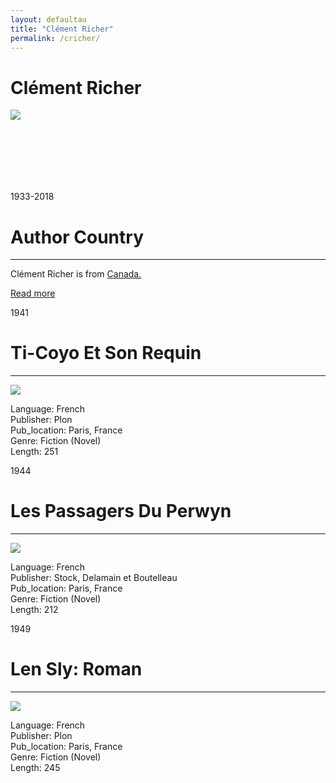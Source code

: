 ```yaml
---
layout: defaultau
title: "Clément Richer"
permalink: /cricher/
---
```

<!-- partial:index.partial.html -->
<div class="content">
     <h1>Clément Richer</h1>
    <div class="quote">
        <div><img src="https://dux7id0k7hacn.cloudfront.net/as/assets-mem-com/cmi/0/4/1/4/8064140/20181129_132449605_0_orig.jpg/-/dr-clement-richer-montreal-qc-obituary.jpg?maxheight=650" class="logo"></div>
    </div>
    <div class="timeline">
        <div style="padding-bottom:100px;"></div>
        <div class="block">
             <div class="date right"><p class="right"> 1933-2018</p></div>
            <div class="dot"></div>
            <div class="left first">
            <div class="author_country">
                <h1>Author Country</h1><hr>
          <div class="aclocation">  <p>Clément Richer is from <a href="http://localhost:4000/62">Canada.</a></p></div>
              <div class="acreadmore">  <a href="NA" target="_blank">Read more</a></div>
            </div>
            </div>
        <div class="block">
            <div class="date left"><p class="left">1941</p></div>
            <div class="dot"></div>
            <div class="right">
                <h1>Ti-Coyo Et Son Requin</h1><hr>
                <p><img src="https://ec56229aec51f1baff1d-185c3068e22352c56024573e929788ff.ssl.cf1.rackcdn.com/attachments/large/1/6/3/009841163.jpg"></p>
                <p>
                Language: French<br/>
                Publisher: Plon<br/>
                Pub_location: Paris, France<br/>
                Genre: Fiction (Novel)<br/>
                Length: 251<br/>                   </p>
            </div>
        </div>
       <div class="block">
            <div class="date left"><p class="left">1944</p></div>
            <div class="dot"></div>
            <div class="right">
                <h1>Les Passagers Du Perwyn</h1><hr>
                <p><img src="https://pictures.abebooks.com/inventory/md/md22526034552.jpg"></p>
                <p>
                Language: French<br/>
                Publisher: Stock, Delamain et Boutelleau<br/>
                Pub_location: Paris, France<br/>
                Genre: Fiction (Novel)<br/>
                Length: 212<br/>                   </p>
            </div>
        </div>
       <div class="block">
            <div class="date left"><p class="left">1949</p></div>
            <div class="dot"></div>
            <div class="right">
                <h1>Len Sly: Roman</h1><hr>
                <p><img src="https://m.media-amazon.com/images/I/41XG0ZJvDGL._SX338_BO1,204,203,200_.jpg"></p>
                <p>
                Language: French<br/>
                Publisher: Plon<br/>
                Pub_location: Paris, France<br/>
                Genre: Fiction (Novel)<br/>
                Length: 245 <br/>                   </p>
            </div>
        </div>
